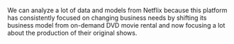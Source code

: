 
We can analyze a lot of data and models from Netflix because this platform has consistently focused on changing business needs by shifting its business model from on-demand DVD movie rental and now focusing a lot about the production of their original shows.
